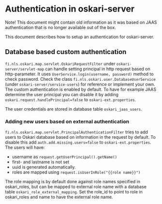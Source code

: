 # Authentication in oskari-server

Note! This document might contain old information as it was based on JAAS authentication that is no longer available out of the box.

This document describes how to setup an authentication for oskari-server.

## Database based custom authentication

`fi.nls.oskari.map.servlet.OskariRequestFilter` under `oskari-server/servlet-map` can handle setting principal in http request based on http-parameter.
It uses `UserService.login(username, password)` method to check password. Check the class `fi.nls.oskari.user.DatabaseUserService` (under `oskari-server/service-users`)
for reference or implement your own. The custom authentication is enabled by default. To have for example JAAS determine the user principal you can
disable it by adding `oskari.request.handlePrincipal=false` to `oskari-ext.properties`.

The user credentials are stored in database table `oskari_jaas_users`.

### Adding new users based on external authentication

`fi.nls.oskari.map.servlet.PrincipalAuthenticationFilter` tries to add users to Oskari database based on information in the request by default.
To disable this add `auth.add.missing.users=false` to `oskari-ext.properties`. The users will have:
 - username as `request.getUserPrincipal().getName()`
 - first- and lastname is not set
 - uuid is generated automatically.
 - roles are mapped using `request.isUserInRole("{{role name}}")`

The role mapping is by default done against role names specified in oskari_roles, but can be mapped to external role name with a database table
 `oskari_role_external_mapping`. Set the role_id to point to role in oskari_roles and name to have the external role name.
